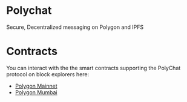 # Polychat
Secure, Decentralized messaging on Polygon and IPFS

# Contracts
You can interact with the the smart contracts supporting the PolyChat protocol on block explorers here:
* [Polygon Mainnet](<https://polygonscan.com/address/0xFD17de2f833d59646a3263cbdA2Ea5bba4CD60E4#code>)
* [Polygon Mumbai](https://mumbai.polygonscan.com/address/0x48e10f8a98152b46e552961aCf5B7A1B67504D29#code)
